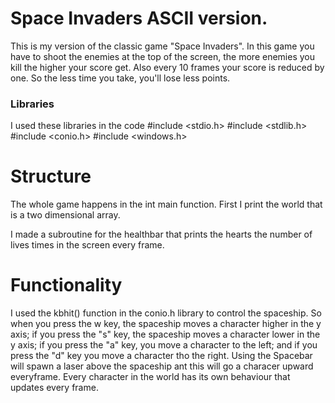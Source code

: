 # Space Invaders ASCII version.
This is my version of the classic game "Space Invaders". In this game you have to shoot the enemies at the top of the screen, the more enemies you kill the higher your score get. Also every 10 frames your score is reduced by one. So the less time you take, you'll lose less points.

### Libraries
I used these libraries in the code
#include <stdio.h>
#include <stdlib.h>
#include <conio.h>
#include <windows.h>

# Structure
The whole game happens in the int main function.
First I print the world that is a two dimensional array.

I made a subroutine for the healthbar that prints the hearts the number of lives times in the screen every frame.

# Functionality
I used the kbhit() function in the conio.h library to control the spaceship. So when you press the w key, the spaceship moves a character higher in the y axis; if you press the "s" key, the spaceship moves a character lower in the y axis; if you press the "a" key, you move a character to the left; and if you press the "d" key you move a character tho the right.
Using the Spacebar will spawn a laser above the spaceship ant this will go a characer upward everyframe.
Every character in the world has its own behaviour that updates every frame.

